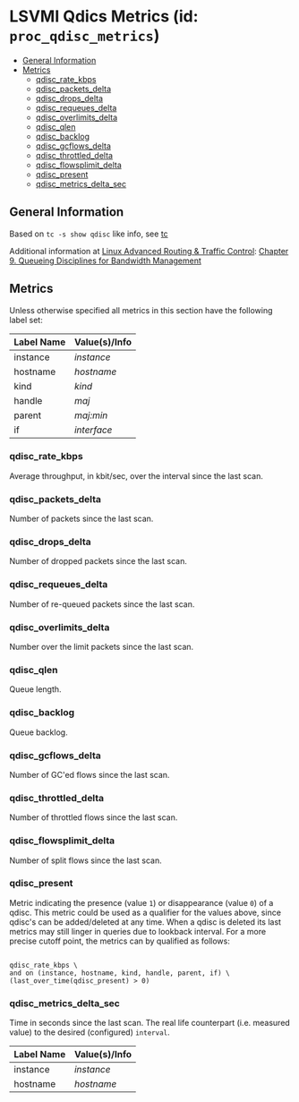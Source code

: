 # LSVMI Qdics Metrics (id: `proc_qdisc_metrics`)

<!-- TOC tocDepth:2..3 chapterDepth:2..6 -->

- [General Information](#general-information)
- [Metrics](#metrics)
  - [qdisc_rate_kbps](#qdisc_rate_kbps)
  - [qdisc_packets_delta](#qdisc_packets_delta)
  - [qdisc_drops_delta](#qdisc_drops_delta)
  - [qdisc_requeues_delta](#qdisc_requeues_delta)
  - [qdisc_overlimits_delta](#qdisc_overlimits_delta)
  - [qdisc_qlen](#qdisc_qlen)
  - [qdisc_backlog](#qdisc_backlog)
  - [qdisc_gcflows_delta](#qdisc_gcflows_delta)
  - [qdisc_throttled_delta](#qdisc_throttled_delta)
  - [qdisc_flowsplimit_delta](#qdisc_flowsplimit_delta)
  - [qdisc_present](#qdisc_present)
  - [qdisc_metrics_delta_sec](#qdisc_metrics_delta_sec)

<!-- /TOC -->

## General Information

Based on `tc -s show qdisc` like info, see [tc](https://man7.org/linux/man-pages/man8/tc.8.html)

Additional information at [Linux Advanced Routing & Traffic Control](https://lartc.org/): [Chapter 9. Queueing Disciplines for Bandwidth Management](https://lartc.org/howto/lartc.qdisc.html)

## Metrics

Unless otherwise specified all metrics in this section have the following label set:

| Label Name | Value(s)/Info |
| --- | --- |
| instance | _instance_ |
| hostname | _hostname_ |
| kind | _kind_ |
| handle | _maj_ |
| parent | _maj:min_ |
| if | _interface_ |

### qdisc_rate_kbps

Average throughput, in kbit/sec, over the interval since the last scan.

### qdisc_packets_delta

Number of packets since the last scan.

### qdisc_drops_delta

Number of dropped packets since the last scan.

### qdisc_requeues_delta

Number of re-queued packets since the last scan.

### qdisc_overlimits_delta

Number over the limit packets since the last scan.

### qdisc_qlen

Queue length.

### qdisc_backlog

Queue backlog.

### qdisc_gcflows_delta

Number of GC'ed flows since the last scan.

### qdisc_throttled_delta

Number of throttled flows since the last scan.

### qdisc_flowsplimit_delta

Number of split flows since the last scan.

### qdisc_present

Metric indicating the presence (value `1`) or disappearance (value `0`) of a qdisc. This metric could be used as a qualifier for the values above, since qdisc's can be added/deleted at any time. When a qdisc is deleted its last metrics may still linger in queries due to lookback interval. For a more precise cutoff point, the metrics can by qualified as follows:

  ```text
  
  qdisc_rate_kbps \
  and on (instance, hostname, kind, handle, parent, if) \
  (last_over_time(qdisc_present) > 0)

  ```

### qdisc_metrics_delta_sec

Time in seconds since the last scan. The real life counterpart (i.e. measured value) to the desired (configured) `interval`.

| Label Name | Value(s)/Info |
| --- | --- |
| instance | _instance_ |
| hostname | _hostname_ |

